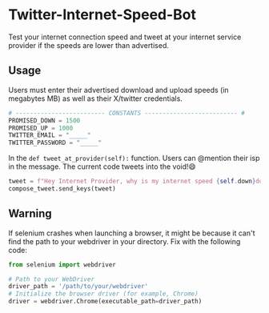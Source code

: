 # Twitter-Internet-Speed-Bot

Test your internet connection speed and tweet at your internet service provider if the speeds are lower than advertised.

## Usage

Users must enter their advertised download and upload speeds (in megabytes MB) as well as their X/twitter credentials.
```python
# ------------------------- CONSTANTS -------------------------- #
PROMISED_DOWN = 1500
PROMISED_UP = 1000
TWITTER_EMAIL = "_____"
TWITTER_PASSWORD = "_____"
```

In the `def tweet_at_provider(self):` function. Users can @mention their isp in the message. The current code tweets into the void!😄
```python
tweet = f"Hey Internet Provider, why is my internet speed {self.down}down/{self.up}up when I pay for {PROMISED_DOWN}down/{PROMISED_UP}up?"
compose_tweet.send_keys(tweet)
```

## Warning

If selenium crashes when launching a browser, it might be because it can't find the path to your webdriver in your directory. Fix with the following code:
```python
from selenium import webdriver

# Path to your WebDriver
driver_path = '/path/to/your/webdriver'
# Initialize the browser driver (for example, Chrome)
driver = webdriver.Chrome(executable_path=driver_path) 
```
